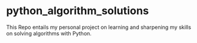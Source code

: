 # python_algorithm_solutions
This Repo  entails my personal project on learning and sharpening my skills on solving algorithms with Python.
